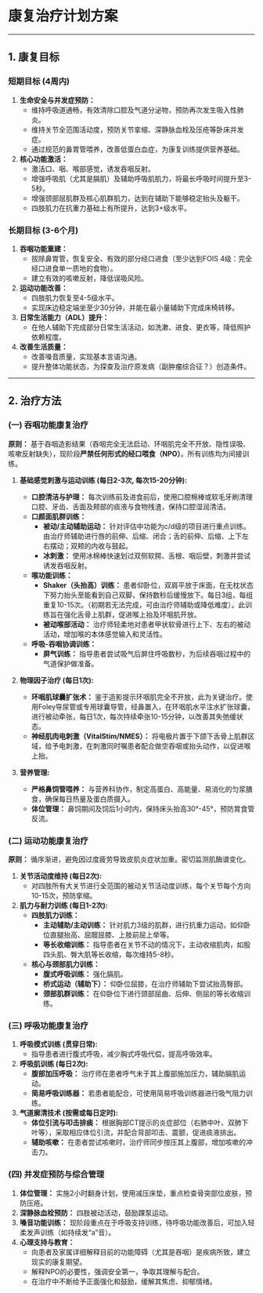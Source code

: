 # 康复治疗计划方案
---

## 1. 康复目标

### 短期目标 (4周内)
1.  **生命安全与并发症预防：**
    *   维持呼吸道通畅，有效清除口腔及气道分泌物，预防再次发生吸入性肺炎。
    *   维持关节全范围活动度，预防关节挛缩、深静脉血栓及压疮等卧床并发症。
    *   通过规范的鼻胃管喂养，改善低蛋白血症，为康复训练提供营养基础。
2.  **核心功能激活：**
    *   激活口、咽、喉部感觉，诱发吞咽反射。
    *   增强呼吸肌（尤其是膈肌）及辅助呼吸肌肌力，将最长呼吸时间提升至3-5秒。
    *   增强颈部屈肌群及核心肌群肌力，达到在辅助下能够稳定抬头及躯干。
    *   四肢肌力在抗重力基础上有所提升，达到3+级水平。

### 长期目标 (3-6个月)
1.  **吞咽功能重建：**
    *   拔除鼻胃管，恢复安全、有效的部分经口进食（至少达到FOIS 4级：完全经口进食单一质地的食物）。
    *   建立有效的咳嗽反射，降低误吸风险。
2.  **运动功能改善：**
    *   四肢肌力恢复至4-5级水平。
    *   实现床边稳定端坐至少30分钟，并能在最小量辅助下完成床椅转移。
3.  **日常生活能力（ADL）提升：**
    *   在他人辅助下完成部分日常生活活动，如洗漱、进食、更衣等，降低照护依赖程度。
4.  **改善生活质量：**
    *   改善嗓音质量，实现基本言语沟通。
    *   提升整体功能状态，为探查及治疗原发病（副肿瘤综合征？）创造条件。

---

## 2. 治疗方法

### (一) 吞咽功能康复治疗

**原则：** 基于吞咽造影结果（吞咽完全无法启动、环咽肌完全不开放、隐性误吸、咳嗽反射缺失），现阶段**严禁任何形式的经口喂食（NPO）**。所有训练均为间接训练。

1.  **基础感觉刺激与运动训练 (每日2-3次, 每次15-20分钟):**
    *   **口腔清洁与护理：** 每次训练前及进食前后，使用口腔棉棒或软毛牙刷清理口腔、牙齿、舌面及颊部的痰液与食物残渣，保持口腔湿润清洁。
    *   **口颜面肌群训练：**
        *   **被动/主动辅助运动：** 针对评估中功能为c/d级的项目进行重点训练。由治疗师辅助进行唇的前伸、后缩、闭合；舌的前伸、后缩、上下左右摆动；双颊的内收与鼓起。
        *   **冰刺激：** 使用冰棉棒快速划过双侧软腭、舌根、咽后壁，刺激并尝试诱发吞咽反射。
    *   **喉功能训练：**
        *   **Shaker（头抬高）训练：** 患者仰卧位，双肩平放于床面，在无枕状态下努力抬头至能看到自己双脚，保持数秒后缓慢放下。每日3组，每组重复10-15次。（初期若无法完成，可由治疗师辅助或降低难度）。此训练旨在强化舌骨上肌群，促进喉上抬及环咽肌开放。
        *   **被动喉部活动：** 治疗师轻柔地对患者甲状软骨进行上下、左右的被动活动，增加喉的本体感觉输入和灵活性。
    *   **呼吸-吞咽协调训练：**
        *   **屏气训练：** 指导患者尝试吸气后屏住呼吸数秒，为后续吞咽过程中的气道保护做准备。

2.  **物理因子治疗 (每日1次):**
    *   **环咽肌球囊扩张术：** 鉴于造影提示环咽肌完全不开放，此为关键治疗。使用Foley导尿管或专用球囊导管，经鼻置入，在环咽肌水平注水扩张球囊，进行被动牵张，每日1次，每次持续牵张10-15分钟，以改善其失弛缓状态。
    *   **神经肌肉电刺激（VitalStim/NMES）：** 将电极片置于下颌下舌骨上肌群区域，给予电刺激，在刺激同时嘱患者配合做空吞咽或抬头动作，以促进喉上抬。

3.  **营养管理:**
    *   **严格鼻饲管喂养：** 与营养科协作，制定高蛋白、高能量、易消化的匀浆膳食，确保每日热量及蛋白质摄入。
    *   **体位管理：** 鼻饲期间及饲后1小时内，保持床头抬高30°-45°，预防胃食管反流。

### (二) 运动功能康复治疗

**原则：** 循序渐进，避免因过度疲劳导致皮肌炎症状加重。密切监测肌酶谱变化。

1.  **关节活动度维持 (每日2次):**
    *   对四肢所有大关节进行全范围的被动关节活动度训练，每个关节每个方向10-15次，预防挛缩。
2.  **肌力与耐力训练 (每日1-2次):**
    *   **四肢肌力训练：**
        *   **主动辅助/主动训练：** 针对肌力3级的肌群，进行抗重力运动，如仰卧位直腿抬高、屈髋屈膝、上肢前屈上举等。
        *   **等长收缩训练：** 指导患者在关节不动的情况下，主动收缩肌肉，如股四头肌、臀大肌等长收缩，每次维持5-8秒。
    *   **核心与颈部肌力训练：**
        *   **腹式呼吸训练：** 强化膈肌。
        *   **桥式运动（辅助下）：** 仰卧位屈膝，在治疗师辅助下尝试抬高臀部。
        *   **颈部肌群训练：** 在仰卧位下进行颈部屈曲、后伸、侧屈的等长收缩训练。

### (三) 呼吸功能康复治疗

1.  **呼吸模式训练 (贯穿日常):**
    *   指导患者进行腹式呼吸，减少胸式呼吸代偿，提高呼吸效率。
2.  **呼吸肌训练 (每日2次):**
    *   **腹部加压呼吸：** 治疗师在患者呼气末于其上腹部施加压力，辅助膈肌运动。
    *   **简易呼吸训练器：** 若患者能配合，可使用简易呼吸训练器进行吸气阻力训练。
3.  **气道廓清技术 (按需或每日定时):**
    *   **体位引流与叩击排痰：** 根据胸部CT提示的炎症部位（右肺中叶、双肺下叶等），采取相应体位引流，并配合背部叩击、震颤，促进痰液排出。
    *   **辅助咳嗽：** 在患者尝试咳嗽时，治疗师同步按压其上腹部，增加咳嗽的冲击力。

### (四) 并发症预防与综合管理

1.  **体位管理：** 实施2小时翻身计划，使用减压床垫，重点检查骨突部位皮肤，预防压疮。
2.  **深静脉血栓预防：** 四肢被动活动，鼓励踝泵运动。
3.  **嗓音功能训练：** 现阶段重点在于呼吸支持训练，待呼吸功能改善后，可加入轻柔发声训练（如持续发“a”音）。
4.  **心理支持与教育：**
    *   向患者及家属详细解释目前的功能障碍（尤其是吞咽）是疾病所致，建立现实的康复期望。
    *   解释NPO的必要性，强调安全第一，争取其理解与配合。
    *   在治疗中不断给予正面强化和鼓励，缓解其焦虑、抑郁情绪。
